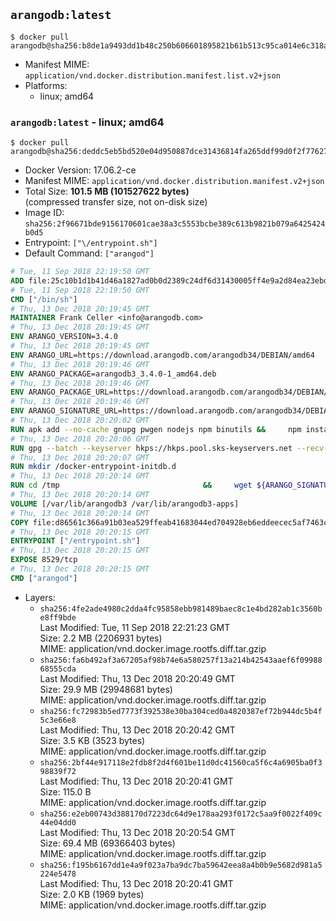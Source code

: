 ## `arangodb:latest`

```console
$ docker pull arangodb@sha256:b8de1a9493dd1b48c250b606601895821b61b513c95ca014e6c318a880d53fe4
```

-	Manifest MIME: `application/vnd.docker.distribution.manifest.list.v2+json`
-	Platforms:
	-	linux; amd64

### `arangodb:latest` - linux; amd64

```console
$ docker pull arangodb@sha256:deddc5eb5bd520e04d950887dce31436814fa265ddf99d0f2f776274ad038142
```

-	Docker Version: 17.06.2-ce
-	Manifest MIME: `application/vnd.docker.distribution.manifest.v2+json`
-	Total Size: **101.5 MB (101527622 bytes)**  
	(compressed transfer size, not on-disk size)
-	Image ID: `sha256:2f96671bde9156170601cae38a3c5553bcbe389c613b9821b079a6425424b0d5`
-	Entrypoint: `["\/entrypoint.sh"]`
-	Default Command: `["arangod"]`

```dockerfile
# Tue, 11 Sep 2018 22:19:50 GMT
ADD file:25c10b1d1b41d46a1827ad0b0d2389c24df6d31430005ff4e9a2d84ea23ebd42 in / 
# Tue, 11 Sep 2018 22:19:50 GMT
CMD ["/bin/sh"]
# Thu, 13 Dec 2018 20:19:45 GMT
MAINTAINER Frank Celler <info@arangodb.com>
# Thu, 13 Dec 2018 20:19:45 GMT
ENV ARANGO_VERSION=3.4.0
# Thu, 13 Dec 2018 20:19:45 GMT
ENV ARANGO_URL=https://download.arangodb.com/arangodb34/DEBIAN/amd64
# Thu, 13 Dec 2018 20:19:46 GMT
ENV ARANGO_PACKAGE=arangodb3_3.4.0-1_amd64.deb
# Thu, 13 Dec 2018 20:19:46 GMT
ENV ARANGO_PACKAGE_URL=https://download.arangodb.com/arangodb34/DEBIAN/amd64/arangodb3_3.4.0-1_amd64.deb
# Thu, 13 Dec 2018 20:19:46 GMT
ENV ARANGO_SIGNATURE_URL=https://download.arangodb.com/arangodb34/DEBIAN/amd64/arangodb3_3.4.0-1_amd64.deb.asc
# Thu, 13 Dec 2018 20:20:02 GMT
RUN apk add --no-cache gnupg pwgen nodejs npm binutils &&     npm install -g foxx-cli &&     rm -rf /root/.npm
# Thu, 13 Dec 2018 20:20:06 GMT
RUN gpg --batch --keyserver hkps://hkps.pool.sks-keyservers.net --recv-keys CD8CB0F1E0AD5B52E93F41E7EA93F5E56E751E9B
# Thu, 13 Dec 2018 20:20:07 GMT
RUN mkdir /docker-entrypoint-initdb.d
# Thu, 13 Dec 2018 20:20:14 GMT
RUN cd /tmp                                &&     wget ${ARANGO_SIGNATURE_URL}           &&     wget ${ARANGO_PACKAGE_URL}             &&     gpg --verify ${ARANGO_PACKAGE}.asc     &&     ar x ${ARANGO_PACKAGE} data.tar.gz     &&     tar -C / -x -z -f data.tar.gz          &&     sed -ri         -e 's!127\.0\.0\.1!0.0.0.0!g'         -e 's!^(file\s*=).*!\1 -!'         -e 's!^\s*uid\s*=.*!!'         /etc/arangodb3/arangod.conf        &&     echo chgrp 0 /var/lib/arangodb3 /var/lib/arangodb3-apps &&     echo chmod 775 /var/lib/arangodb3 /var/lib/arangodb3-apps &&     rm -f ${ARANGO_PACKAGE}* data.tar.gz
# Thu, 13 Dec 2018 20:20:14 GMT
VOLUME [/var/lib/arangodb3 /var/lib/arangodb3-apps]
# Thu, 13 Dec 2018 20:20:14 GMT
COPY file:d86561c366a91b03ea529ffeab41683044ed704928eb6eddeecec5af7463ca96 in /entrypoint.sh 
# Thu, 13 Dec 2018 20:20:15 GMT
ENTRYPOINT ["/entrypoint.sh"]
# Thu, 13 Dec 2018 20:20:15 GMT
EXPOSE 8529/tcp
# Thu, 13 Dec 2018 20:20:15 GMT
CMD ["arangod"]
```

-	Layers:
	-	`sha256:4fe2ade4980c2dda4fc95858ebb981489baec8c1e4bd282ab1c3560be8ff9bde`  
		Last Modified: Tue, 11 Sep 2018 22:21:23 GMT  
		Size: 2.2 MB (2206931 bytes)  
		MIME: application/vnd.docker.image.rootfs.diff.tar.gzip
	-	`sha256:fa6b492af3a67205af98b74e6a580257f13a214b42543aaef6f0998868555cda`  
		Last Modified: Thu, 13 Dec 2018 20:20:49 GMT  
		Size: 29.9 MB (29948681 bytes)  
		MIME: application/vnd.docker.image.rootfs.diff.tar.gzip
	-	`sha256:fc72983b5ed7773f392538e30ba304ced0a4820387ef72b944dc5b4f5c3e66e8`  
		Last Modified: Thu, 13 Dec 2018 20:20:42 GMT  
		Size: 3.5 KB (3523 bytes)  
		MIME: application/vnd.docker.image.rootfs.diff.tar.gzip
	-	`sha256:2bf44e917118e2fdb8f2d4f601be11d0dc41560ca5f6c4a6905ba0f398839f72`  
		Last Modified: Thu, 13 Dec 2018 20:20:41 GMT  
		Size: 115.0 B  
		MIME: application/vnd.docker.image.rootfs.diff.tar.gzip
	-	`sha256:e2eb00743d388170d7223dc64d9e178aa293f0172c5aa9f0022f409c44e04dd0`  
		Last Modified: Thu, 13 Dec 2018 20:20:54 GMT  
		Size: 69.4 MB (69366403 bytes)  
		MIME: application/vnd.docker.image.rootfs.diff.tar.gzip
	-	`sha256:f195b6167dd1e4a9f023a7ba9dc7ba59642eea8a4b0b9e5682d981a5224e5478`  
		Last Modified: Thu, 13 Dec 2018 20:20:41 GMT  
		Size: 2.0 KB (1969 bytes)  
		MIME: application/vnd.docker.image.rootfs.diff.tar.gzip
